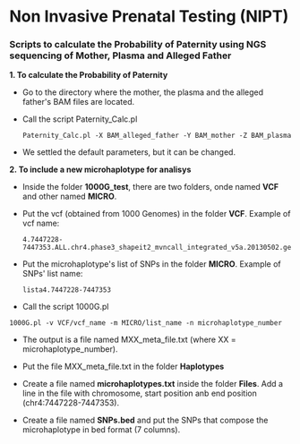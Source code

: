 # Non Invasive Prenatal Testing (NIPT)

### Scripts to calculate the Probability of Paternity using NGS sequencing of Mother, Plasma and Alleged Father

**1. To calculate the Probability of Paternity**

  - Go to the directory where the mother, the plasma and the alleged father's BAM files are located.
  
  - Call the script Paternity_Calc.pl 
    ```
    Paternity_Calc.pl -X BAM_alleged_father -Y BAM_mother -Z BAM_plasma
    ```
  
  - We settled the default parameters, but it can be changed.


**2. To include a new microhaplotype for analisys**
  
  - Inside the folder **1000G_test**, there are two folders, onde named **VCF** and other named **MICRO**.
  
  - Put the vcf (obtained from 1000 Genomes) in the folder **VCF**. Example of vcf name: 
      ```
      4.7447228-7447353.ALL.chr4.phase3_shapeit2_mvncall_integrated_v5a.20130502.genotypes.vcf
      ```
  
  - Put the microhaplotype's list of SNPs in the folder **MICRO**. Example of SNPs' list name:
      ```
      lista4.7447228-7447353
      ```
  
  - Call the script 1000G.pl
  ```
  1000G.pl -v VCF/vcf_name -m MICRO/list_name -n microhaplotype_number
  ```
  
  - The output is a file named MXX_meta_file.txt (where XX = microhaplotype_number).
  
  - Put the file MXX_meta_file.txt in the folder **Haplotypes**
  
  - Create a file named **microhaplotypes.txt** inside  the folder **Files**. Add a line in the file with chromosome, start position anb end position (chr4:7447228-7447353).
  
  - Create a file named **SNPs.bed** and put the SNPs that compose the microhaplotype in bed format (7 columns).
